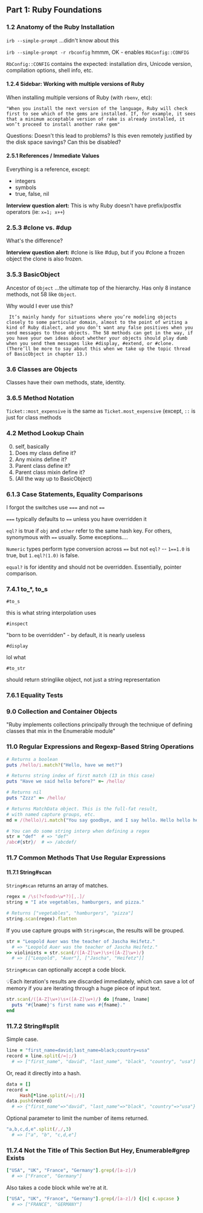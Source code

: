 ## Part 1: Ruby Foundations


### 1.2 Anatomy of the Ruby Installation

`irb --simple-prompt`  ...didn't know about this

`irb --simple-prompt -r rbconfig`  hmmm, OK - enables `RbConfig::CONFIG`

`RbConfig::CONFIG` contains the expected: installation dirs, Unicode version, compilation options, shell info, etc.

#### 1.2.4 Sidebar: Working with multiple versions of Ruby

When installing multiple versions of Ruby (with `rbenv`, etc):

`"When you install the next version of the language, Ruby will check first to see which of the gems are installed. If, for example, it sees that a minimum acceptable version of rake is already installed, it won’t proceed to install another rake gem"`

Questions: Doesn't this lead to problems? Is this even remotely justified by the disk space savings? Can this be disabled?

#### 2.5.1 References / Immediate Values

Everything is a reference, except:

- integers
- symbols
- true, false, nil

**Interview question alert:** This is why Ruby doesn't have prefix/postfix operators (ie: `x=1; x++`)

### 2.5.3 #clone vs. #dup

What's the difference?

**Interview question alert:** #clone is like #dup, but if you #clone a frozen object the clone is also frozen.

### 3.5.3 BasicObject

Ancestor of `Object` ...the ultimate top of the hierarchy. Has only 8 instance methods, not 58 like `Object`.

Why would I ever use this?

```
 It’s mainly handy for situations where you’re modeling objects closely to some particular domain, almost to the point of writing a kind of Ruby dialect, and you don’t want any false positives when you send messages to those objects. The 58 methods can get in the way, if you have your own ideas about whether your objects should play dumb when you send them messages like #display, #extend, or #clone. (There’ll be more to say about this when we take up the topic thread of BasicObject in chapter 13.)
```

### 3.6 Classes are Objects

Classes have their own methods, state, identity.

### 3.6.5 Method Notation

`Ticket::most_expensive` is the same as `Ticket.most_expensive` (except, `::` is just for class methods

### 4.2 Method Lookup Chain

0. self, basically
1. Does my class define it?
2. Any mixins define it?
3. Parent class define it?
4. Parent class mixin define it?
5. (All the way up to BasicObject)

### 6.1.3 Case Statements, Equality Comparisons

I forgot the switches use `===` and not `==`

`===` typically defaults to `==` unless you have overridden it

`eql?` is true if `obj` and `other` refer to the same hash key. For others, synonymous with `==` usually. Some exceptions....

`Numeric` types perform type conversion across `==` but not `eql?` -- `1==1.0` is true, but `1.eql?(1.0)` is false.

`equal?` is for identity and should not be overridden. Essentially, pointer comparison.

### 7.4.1 to_*, to_s

`#to_s`

  this is what string interpolation uses

`#inspect`

  "born to be overridden" - by default, it is nearly useless

`#display`

  lol what

`#to_str`

  should return stringlike object, not just a string representation

### 7.6.1 Equality Tests


### 9.0 Collection and Container Objects

"Ruby implements collections principally through the technique of defining classes that mix in the Enumerable module"

### 11.0 Regular Expressions and Regexp-Based String Operations

```ruby
# Returns a boolean
puts /hello/i.match?("Hello, have we met?")

# Returns string index of first match (13 in this case)
puts "Have we said hello before?" =~ /hello/

# Returns nil
puts "Zzzz" =~ /hello/

# Returns MatchData object. This is the full-fat result,
# with named capture groups, etc.
md = /(hello)/i.match("You say goodbye, and I say hello. Hello hello hello! I don't know why you say goodbye, I say hello")

# You can do some string interp when defining a regex
str = "def"  # => "def"
/abc#{str}/  # => /abcdef/
```

### 11.7 Common Methods That Use Regular Expressions


#### 11.7.1 String#scan

`String#scan` returns an array of matches.

```ruby
regex = /\s(?<food>\w*?)[,.]/
string = "I ate vegetables, hamburgers, and pizza."

# Returns ["vegetables", "hamburgers", "pizza"]
string.scan(regex).flatten
```

If you use capture groups with `String#scan`, the results will be grouped.

```ruby
str = "Leopold Auer was the teacher of Jascha Heifetz."
  # => "Leopold Auer was the teacher of Jascha Heifetz."
>> violinists = str.scan(/([A-Z]\w+)\s+([A-Z]\w+)/)
  # => [["Leopold", "Auer"], ["Jascha", "Heifetz"]]
```

`String#scan` can optionally accept a code block.

💡Each iteration's results are discarded immediately, which can save a lot of memory if you are iterating through a huge piece of input text.

```ruby
str.scan(/([A-Z]\w+)\s+([A-Z]\w+)/) do |fname, lname|
  puts "#{lname}'s first name was #{fname}."
end
```

### 11.7.2 String#split

Simple case.

```ruby
line = "first_name=david;last_name=black;country=usa"
record = line.split(/=|;/)
  # => ["first_name", "david", "last_name", "black", "country", "usa"]
```

Or, read it directly into a hash.

```ruby
data = []
record =
     Hash[*line.split(/=|;/)]
data.push(record)
  # => {"first_name"=>"david", "last_name"=>"black", "country"=>"usa"}
```

Optional parameter to limit the number of items returned.

```ruby
"a,b,c,d,e".split(/,/,3)
  # => ["a", "b", "c,d,e"]
```

### 11.7.4 Not the Title of This Section But Hey, Enumerable#grep Exists

```ruby
["USA", "UK", "France", "Germany"].grep(/[a-z]/)
  # => ["France", "Germany"]
```

Also takes a code block while we're at it.

```ruby
["USA", "UK", "France", "Germany"].grep(/[a-z]/) {|c| c.upcase }
  # => ["FRANCE", "GERMANY"]
```